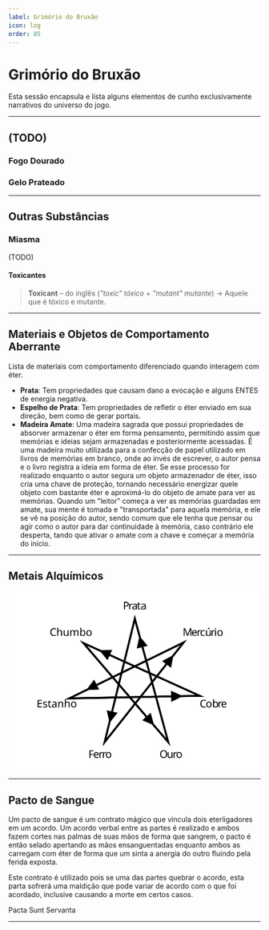 ```yaml
---
label: Grimório do Bruxão
icon: log
order: 85
---
```


# Grimório do Bruxão

Esta sessão encapsula e lista alguns elementos de cunho exclusivamente narrativos do universo do jogo.

---

## (TODO)

### Fogo Dourado

### Gelo Prateado

---

## Outras Substâncias

### Miasma

(TODO)

#### Toxicantes

> **Toxicant** – do inglês (_"toxic" tóxico_ + _"mutant" mutante_) → Aquele que é tóxico e mutante.

---

## Materiais e Objetos de Comportamento Aberrante

Lista de materiais com comportamento diferenciado quando interagem com éter.

* **Prata**: Tem propriedades que causam dano a evocação e alguns ENTES de energia negativa.
* **Espelho de Prata**: Tem propriedades de refletir o éter enviado em sua direção, bem como de gerar portais.
* **Madeira Amate**: Uma madeira sagrada que possui propriedades de absorver armazenar o éter em forma pensamento, permitindo assim que memórias e ideias sejam armazenadas e posteriormente acessadas. É uma madeira muito utilizada para a confecção de papel utilizado em livros de memórias em branco, onde ao invés de escrever, o autor pensa e o livro registra a ideia em forma de éter. Se esse processo for realizado enquanto o autor segura um objeto armazenador de éter, isso cria uma chave de proteção, tornando necessário energizar quele objeto com bastante éter e aproximá-lo do objeto de amate para ver as memórias. Quando um "leitor" começa a ver as memórias guardadas em amate, sua mente é tomada e "transportada" para aquela memória, e ele se vê na posição do autor, sendo comum que ele tenha que pensar ou agir como o autor para dar continuidade à memória, caso contrário ele desperta, tando que ativar o amate com a chave e começar a memória do início.

---

## Metais Alquímicos

![](/static/img/others/metals.svg)

---

## Pacto de Sangue

Um pacto de sangue é um contrato mágico que vincula dois eterligadores em um acordo. Um acordo verbal entre as partes é realizado e ambos fazem cortes nas palmas de suas mãos de forma que sangrem, o pacto é então selado apertando as mãos ensanguentadas enquanto ambos as carregam com éter de forma que um sinta a anergia do outro fluindo pela ferida exposta.

Este contrato é utilizado pois se uma das partes quebrar o acordo, esta parta sofrerá uma maldição que pode variar de acordo com o que foi acordado, inclusive causando a morte em certos casos.

Pacta Sunt Servanta

---
